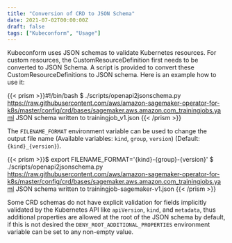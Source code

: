 ```yaml
---
title: "Conversion of CRD to JSON Schema"
date: 2021-07-02T00:00:00Z
draft: false
tags: ["Kubeconform", "Usage"]
---
```


Kubeconform uses JSON schemas to validate Kubernetes resources. For custom resources, the CustomResourceDefinition
first needs to be converted to JSON Schema. A script is provided to convert these CustomResourceDefinitions
to JSON schema. Here is an example how to use it:

{{< prism >}}#!/bin/bash
$ ./scripts/openapi2jsonschema.py https://raw.githubusercontent.com/aws/amazon-sagemaker-operator-for-k8s/master/config/crd/bases/sagemaker.aws.amazon.com_trainingjobs.yaml
JSON schema written to trainingjob_v1.json
{{< /prism >}}

The `FILENAME_FORMAT` environment variable can be used to change the output file name (Available variables: `kind`, `group`, `version`) (Default: `{kind}_{version}`).

{{< prism >}}$ export FILENAME_FORMAT='{kind}-{group}-{version}'
$ ./scripts/openapi2jsonschema.py https://raw.githubusercontent.com/aws/amazon-sagemaker-operator-for-k8s/master/config/crd/bases/sagemaker.aws.amazon.com_trainingjobs.yaml
JSON schema written to trainingjob-sagemaker-v1.json
{{< /prism >}}

Some CRD schemas do not have explicit validation for fields implicitly validated by the Kubernetes API like `apiVersion`, `kind`, and `metadata`, thus additional properties are allowed at the root of the JSON schema by default, if this is not desired the `DENY_ROOT_ADDITIONAL_PROPERTIES` environment variable can be set to any non-empty value.